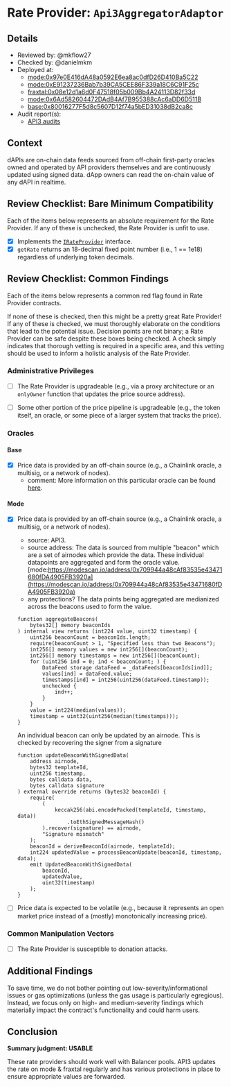 # Rate Provider: `Api3AggregatorAdaptor`

## Details
- Reviewed by: @mkflow27
- Checked by: @danielmkm
- Deployed at:
    - [mode:0x97e0E416dA48a0592E6ea8ac0dfD26D410Ba5C22](https://modescan.io/address/0x97e0E416dA48a0592E6ea8ac0dfD26D410Ba5C22/contract/34443/code)
    - [mode:0xE91237236Bab7b39CA5CEE86F339a18C6C91F25c](https://explorer.mode.network/address/0xE91237236Bab7b39CA5CEE86F339a18C6C91F25c?tab=contract)
    - [fraxtal:0x08e12d1a6d0F47518f05b009Bb4A24113D82f33d](https://fraxscan.com/address/0x08e12d1a6d0F47518f05b009Bb4A24113D82f33d#readContract)
    - [mode:0x6Ad582604472DAdB4Af7B955388cAc6aDD6D511B](https://explorer.mode.network/address/0x6Ad582604472DAdB4Af7B955388cAc6aDD6D511B?tab=read_contract)
    - [base:0x80016277F5d8c5607D12f74a5bED31038dB2ca8c](https://basescan.org/address/0x80016277F5d8c5607D12f74a5bED31038dB2ca8c#readContract)
- Audit report(s):
    - [API3 audits](https://dapi-docs.api3.org/reference/dapis/understand/security.html)

## Context
dAPIs are on-chain data feeds sourced from off-chain first-party oracles owned and operated by API providers themselves and are continuously updated using signed data. dApp owners can read the on-chain value of any dAPI in realtime.

## Review Checklist: Bare Minimum Compatibility
Each of the items below represents an absolute requirement for the Rate Provider. If any of these is unchecked, the Rate Provider is unfit to use.

- [x] Implements the [`IRateProvider`](https://github.com/balancer/balancer-v2-monorepo/blob/bc3b3fee6e13e01d2efe610ed8118fdb74dfc1f2/pkg/interfaces/contracts/pool-utils/IRateProvider.sol) interface.
- [x] `getRate` returns an 18-decimal fixed point number (i.e., 1 == 1e18) regardless of underlying token decimals.

## Review Checklist: Common Findings
Each of the items below represents a common red flag found in Rate Provider contracts.

If none of these is checked, then this might be a pretty great Rate Provider! If any of these is checked, we must thoroughly elaborate on the conditions that lead to the potential issue. Decision points are not binary; a Rate Provider can be safe despite these boxes being checked. A check simply indicates that thorough vetting is required in a specific area, and this vetting should be used to inform a holistic analysis of the Rate Provider.

### Administrative Privileges
- [ ] The Rate Provider is upgradeable (e.g., via a proxy architecture or an `onlyOwner` function that updates the price source address).

- [ ] Some other portion of the price pipeline is upgradeable (e.g., the token itself, an oracle, or some piece of a larger system that tracks the price). 

### Oracles

#### Base
- [x] Price data is provided by an off-chain source (e.g., a Chainlink oracle, a multisig, or a network of nodes).
    - comment: More information on this particular oracle can be found [here](https://market.api3.org/base/ysusdc-usdc-exchange-rate).

#### Mode
- [x] Price data is provided by an off-chain source (e.g., a Chainlink oracle, a multisig, or a network of nodes).
    - source: API3.
    - source address: The data is sourced from multiple "beacon" which are a set of airnodes which provide the data. These individual datapoints are aggregated and form the oracle value. [mode:https://modescan.io/address/0x709944a48cAf83535e43471680fDA4905FB3920a](https://modescan.io/address/0x709944a48cAf83535e43471680fDA4905FB3920a)
    - any protections? The data points being aggregated are medianized across the beacons used to form the value.
    ```solidity
    function aggregateBeacons(
        bytes32[] memory beaconIds
    ) internal view returns (int224 value, uint32 timestamp) {
        uint256 beaconCount = beaconIds.length;
        require(beaconCount > 1, "Specified less than two Beacons");
        int256[] memory values = new int256[](beaconCount);
        int256[] memory timestamps = new int256[](beaconCount);
        for (uint256 ind = 0; ind < beaconCount; ) {
            DataFeed storage dataFeed = _dataFeeds[beaconIds[ind]];
            values[ind] = dataFeed.value;
            timestamps[ind] = int256(uint256(dataFeed.timestamp));
            unchecked {
                ind++;
            }
        }
        value = int224(median(values));
        timestamp = uint32(uint256(median(timestamps)));
    }
    ```
    An individual beacon can only be updated by an airnode. This is checked by recovering the signer from a signature
    ```solidity
    function updateBeaconWithSignedData(
        address airnode,
        bytes32 templateId,
        uint256 timestamp,
        bytes calldata data,
        bytes calldata signature
    ) external override returns (bytes32 beaconId) {
        require(
            (
                keccak256(abi.encodePacked(templateId, timestamp, data))
                    .toEthSignedMessageHash()
            ).recover(signature) == airnode,
            "Signature mismatch"
        );
        beaconId = deriveBeaconId(airnode, templateId);
        int224 updatedValue = processBeaconUpdate(beaconId, timestamp, data);
        emit UpdatedBeaconWithSignedData(
            beaconId,
            updatedValue,
            uint32(timestamp)
        );
    }
    ```

- [ ] Price data is expected to be volatile (e.g., because it represents an open market price instead of a (mostly) monotonically increasing price).

### Common Manipulation Vectors
- [ ] The Rate Provider is susceptible to donation attacks.


## Additional Findings
To save time, we do not bother pointing out low-severity/informational issues or gas optimizations (unless the gas usage is particularly egregious). Instead, we focus only on high- and medium-severity findings which materially impact the contract's functionality and could harm users.

## Conclusion
**Summary judgment: USABLE**

These rate providers should work well with Balancer pools. API3 updates the rate on mode & fraxtal regularly and has various protections in place to ensure appropriate values are forwarded.
